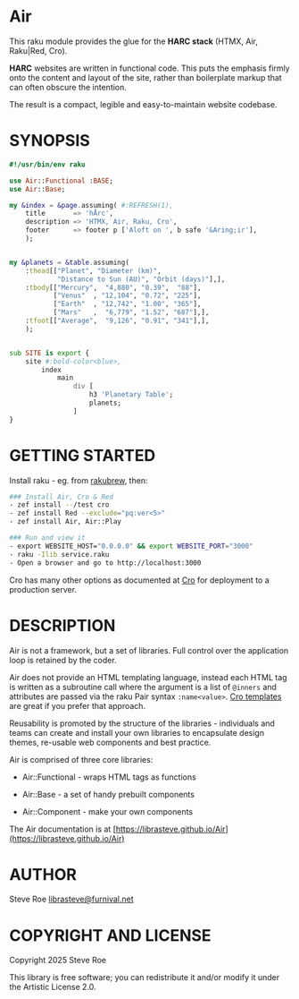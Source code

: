 Air
===

This raku module provides the glue for the **HARC stack** (HTMX, Air, Raku|Red, Cro).

**HARC** websites are written in functional code. This puts the emphasis firmly onto the content and layout of the site, rather than boilerplate markup that can often obscure the intention.

The result is a compact, legible and easy-to-maintain website codebase.

SYNOPSIS
========

```raku
#!/usr/bin/env raku

use Air::Functional :BASE;
use Air::Base;

my &index = &page.assuming( #:REFRESH(1),
    title       => 'hÅrc',
    description => 'HTMX, Air, Raku, Cro',
    footer      => footer p ['Aloft on ', b safe '&Aring;ir'],
    );


my &planets = &table.assuming(
    :thead[["Planet", "Diameter (km)",
            "Distance to Sun (AU)", "Orbit (days)"],],
    :tbody[["Mercury",  "4,880", "0.39",  "88"],
           ["Venus"  , "12,104", "0.72", "225"],
           ["Earth"  , "12,742", "1.00", "365"],
           ["Mars"   ,  "6,779", "1.52", "687"],],
    :tfoot[["Average",  "9,126", "0.91", "341"],],
    );


sub SITE is export {
    site #:bold-color<blue>,
        index
            main
                div [
                    h3 'Planetary Table';
                    planets;
                ]
}
```

GETTING STARTED
===============

Install raku - eg. from [rakubrew](https://rakubrew.org), then:

```bash
### Install Air, Cro & Red
- zef install --/test cro
- zef install Red --exclude="pq:ver<5>"
- zef install Air, Air::Play

### Run and view it
- export WEBSITE_HOST="0.0.0.0" && export WEBSITE_PORT="3000"
- raku -Ilib service.raku
- Open a browser and go to http://localhost:3000
```

Cro has many other options as documented at [Cro](https://cro.raku.org) for deployment to a production server.

DESCRIPTION
===========

Air is not a framework, but a set of libraries. Full control over the application loop is retained by the coder.

Air does not provide an HTML templating language, instead each HTML tag is written as a subroutine call where the argument is a list of `@inners` and attributes are passed via the raku Pair syntax `:name<value>`. [Cro templates](https://cro.raku.org/docs/reference/cro-webapp-template-syntax) are great if you prefer that approach.

Reusability is promoted by the structure of the libraries - individuals and teams can create and install your own libraries to encapsulate design themes, re-usable web components and best practice.

Air is comprised of three core libraries:

  * Air::Functional - wraps HTML tags as functions

  * Air::Base - a set of handy prebuilt components

  * Air::Component - make your own components

The Air documentation is at [https://librasteve.github.io/Air](https://librasteve.github.io/Air)

AUTHOR
======

Steve Roe <librasteve@furnival.net>

COPYRIGHT AND LICENSE
=====================

Copyright 2025 Steve Roe

This library is free software; you can redistribute it and/or modify it under the Artistic License 2.0.

